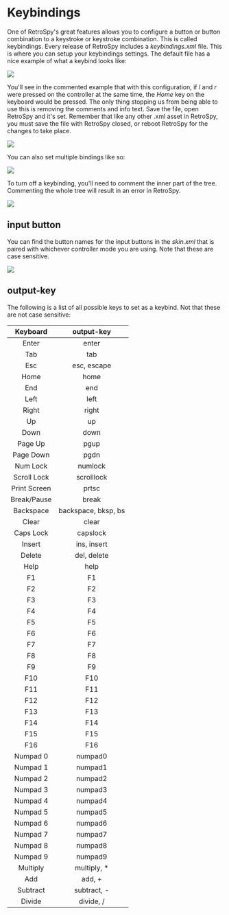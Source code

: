 **Keybindings**
=====
One of RetroSpy's great features allows you to configure a button or button combination to a keystroke or keystroke combination. This is called keybindings. Every release of RetroSpy includes a *keybindings.xml* file. This is where you can setup your keybindings settings. The default file has a nice example of what a keybind looks like:

![](https://raw.githubusercontent.com/zoggins/RetroSpy/master/docs/tutorial-images/keybindings-tutorial/example.png)

You'll see in the commented example that with this configuration, if *l* and *r* were pressed on the controller at the same time, the *Home* key on the keyboard would be pressed. The only thing stopping us from being able to use this is removing the comments and info text. Save the file, open RetroSpy and it's set. Remember that like any other .xml asset in RetroSpy, you must save the file with RetroSpy closed, or reboot RetroSpy for the changes to take place. 

![](https://raw.githubusercontent.com/zoggins/RetroSpy/master/docs/tutorial-images/keybindings-tutorial/1binding.png)

You can also set multiple bindings like so:

![](https://raw.githubusercontent.com/zoggins/RetroSpy/master/docs/tutorial-images/keybindings-tutorial/2binding.png)

To turn off a keybinding, you'll need to comment the inner part of the tree. Commenting the whole tree will result in an error in RetroSpy.

![](https://raw.githubusercontent.com/zoggins/RetroSpy/master/docs/tutorial-images/keybindings-tutorial/comment.png)

## input button
You can find the button names for the input buttons in the *skin.xml* that is paired with whichever controller mode you are using. Note that these are case sensitive.

![](https://raw.githubusercontent.com/zoggins/RetroSpy/master/docs/tutorial-images/keybindings-tutorial/buttonname.png)

## output-key
The following is a list of all possible keys to set as a keybind. Not that these are not case sensitive:

| Keyboard           | output-key                | 
|:------------------:|:-------------------------:|
|    Enter           |    enter                  |
|    Tab             |    tab                    |
|    Esc             |    esc, escape            |
|    Home            |    home                   |
|    End             |    end                    |
|    Left            |    left                   |
|    Right           |    right                  |
|    Up              |    up                     |
|    Down            |    down                   |
|    Page Up         |    pgup                   |
|    Page Down       |    pgdn                   |
|    Num Lock        |    numlock                |
|    Scroll Lock     |    scrolllock             |
|    Print Screen    |    prtsc                  |
|    Break/Pause     |    break                  |
|    Backspace       |    backspace, bksp, bs    |
|    Clear           |    clear                  |
|    Caps Lock       |    capslock               |
|    Insert          |    ins, insert            |
|    Delete          |    del, delete            |
|    Help            |    help                   |
|    F1              |    F1                     |
|    F2              |    F2                     |
|    F3              |    F3                     |
|    F4              |    F4                     |
|    F5              |    F5                     |
|    F6              |    F6                     |
|    F7              |    F7                     |
|    F8              |    F8                     |
|    F9              |    F9                     |
|    F10             |    F10                    |
|    F11             |    F11                    |
|    F12             |    F12                    |
|    F13             |    F13                    |
|    F14             |    F14                    |
|    F15             |    F15                    |
|    F16             |    F16                    |
|    Numpad 0        |    numpad0                |
|    Numpad 1        |    numpad1                |
|    Numpad 2        |    numpad2                |
|    Numpad 3        |    numpad3                |
|    Numpad 4        |    numpad4                |
|    Numpad 5        |    numpad5                |
|    Numpad 6        |    numpad6                |
|    Numpad 7        |    numpad7                |
|    Numpad 8        |    numpad8                |
|    Numpad 9        |    numpad9                |
|    Multiply        |    multiply, *            |
|    Add             |    add, +                 |
|    Subtract        |    subtract, -            |
|    Divide          |    divide, /              |
